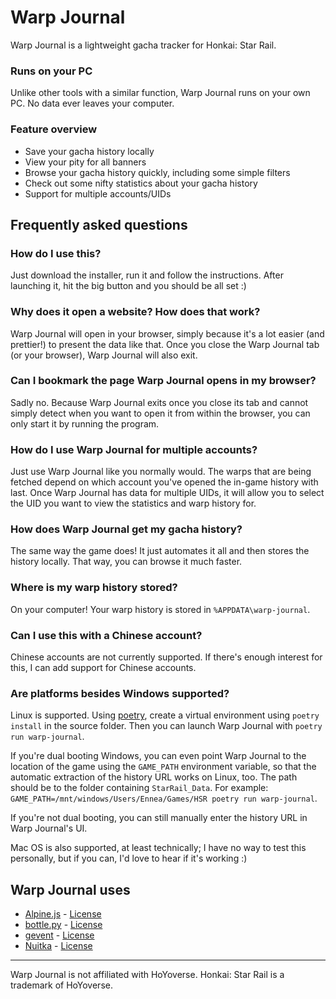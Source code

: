 # Warp Journal

Warp Journal is a lightweight gacha tracker for Honkai: Star Rail.

### Runs on your PC

Unlike other tools with a similar function, Warp Journal runs on your own PC. No data ever leaves your computer.

### Feature overview

- Save your gacha history locally
- View your pity for all banners
- Browse your gacha history quickly, including some simple filters
- Check out some nifty statistics about your gacha history
- Support for multiple accounts/UIDs

## Frequently asked questions

### How do I use this?

Just download the installer, run it and follow the instructions. After launching it, hit the big button and you should be all set :)

### Why does it open a website? How does that work?

Warp Journal will open in your browser, simply because it's a lot easier (and prettier!) to present the data like that. Once you close the Warp Journal tab (or your browser), Warp Journal will also exit.

### Can I bookmark the page Warp Journal opens in my browser?

Sadly no. Because Warp Journal exits once you close its tab and cannot simply detect when you want to open it from within the browser, you can only start it by running the program.

### How do I use Warp Journal for multiple accounts?

Just use Warp Journal like you normally would. The warps that are being fetched depend on which account you've opened the in-game history with last. Once Warp Journal has data for multiple UIDs, it will allow you to select the UID you want to view the statistics and warp history for.

### How does Warp Journal get my gacha history?

The same way the game does! It just automates it all and then stores the history locally. That way, you can browse it much faster.

### Where is my warp history stored?

On your computer! Your warp history is stored in `%APPDATA\warp-journal`.

### Can I use this with a Chinese account?

Chinese accounts are not currently supported. If there's enough interest for this, I can add support for Chinese accounts.

### Are platforms besides Windows supported?

Linux is supported. Using [poetry](https://python-poetry.org/),
create a virtual environment using `poetry install` in the source folder.
Then you can launch Warp Journal with `poetry run warp-journal`.

If you're dual booting Windows, you can even point Warp Journal to the location of the game using the `GAME_PATH` environment variable, so that the automatic extraction of the history URL works on Linux, too.
The path should be to the folder containing `StarRail_Data`.
For example: `GAME_PATH=/mnt/windows/Users/Ennea/Games/HSR poetry run warp-journal`.

If you're not dual booting, you can still manually enter the history URL in Warp Journal's UI.

Mac OS is also supported, at least technically; I have no way to test this personally, but if you can, I'd love to hear if it's working :)

## Warp Journal uses

- [Alpine.js](https://github.com/alpinejs/alpine) - [License](3rd-party-licenses/LICENSE_alpinejs)
- [bottle.py](https://github.com/bottlepy/bottle) - [License](3rd-party-licenses/LICENSE_bottlepy)
- [gevent](https://github.com/gevent/gevent) - [License](3rd-party-licenses/LICENSE_gevent)
- [Nuitka](https://github.com/Nuitka/Nuitka) - [License](3rd-party-licenses/LICENSE_Nuitka)

---
Warp Journal is not affiliated with HoYoverse. Honkai: Star Rail is a trademark of HoYoverse.
